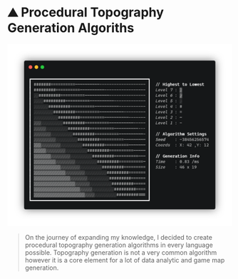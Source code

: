 # ⛰️ Procedural Topography Generation Algoriths

[![Ascii Output](https://github.com/NotReeceHarris/NotReeceHarris/blob/main/cdn/TopoTerminal.png?raw=true)](https://carbon.now.sh/?bg=rgba%28171%2C184%2C195%2C0%29&t=seti&wt=none&l=text&width=780&ds=true&dsyoff=0px&dsblur=27px&wc=true&wa=false&pv=56px&ph=56px&ln=false&fl=1&fm=Cascadia+Code&fs=14px&lh=133%25&si=false&es=2x&wm=false&code=%25E2%2594%258F%25E2%2594%2581%25E2%2594%2581%25E2%2594%2581%25E2%2594%2581%25E2%2594%2581%25E2%2594%2581%25E2%2594%2581%25E2%2594%2581%25E2%2594%2581%25E2%2594%2581%25E2%2594%2581%25E2%2594%2581%25E2%2594%2581%25E2%2594%2581%25E2%2594%2581%25E2%2594%2581%25E2%2594%2581%25E2%2594%2581%25E2%2594%2581%25E2%2594%2581%25E2%2594%2581%25E2%2594%2581%25E2%2594%2581%25E2%2594%2581%25E2%2594%2581%25E2%2594%2581%25E2%2594%2581%25E2%2594%2581%25E2%2594%2581%25E2%2594%2581%25E2%2594%2581%25E2%2594%2581%25E2%2594%2581%25E2%2594%2581%25E2%2594%2581%25E2%2594%2581%25E2%2594%2581%25E2%2594%2581%25E2%2594%2581%25E2%2594%2581%25E2%2594%2581%25E2%2594%2581%25E2%2594%2581%25E2%2594%2581%25E2%2594%2581%25E2%2594%2581%25E2%2594%2581%25E2%2594%2581%25E2%2594%2593%250A%25E2%2594%2583%2520%2523%2523%2523%2523%2523%2523%2523%253D%253D%253D%253D%253D%253D%253D%253D%253D%253D%7E%7E%7E%7E%7E%7E%7E%7E%7E%7E-------------------%2520%25E2%2594%2583%2520%2520%252F%252F%2520Highest%2520to%2520Lowest%250A%25E2%2594%2583%2520%2523%2523%2523%2523%2523%2523%2523%2523%2523%253D%253D%253D%253D%253D%253D%253D%253D%253D%253D%7E%7E%7E%7E%7E%7E%7E%7E%7E%7E-----------------%2520%25E2%2594%2583%2520%2520Level%25207%2520%253A%2520%25E2%2596%2593%250A%25E2%2594%2583%2520%25E2%2596%2591%25E2%2596%2591%2523%2523%2523%2523%2523%2523%2523%2523%2523%253D%253D%253D%253D%253D%253D%253D%253D%253D%253D%7E%7E%7E%7E%7E%7E%7E%7E%7E%7E---------------%2520%25E2%2594%2583%2520%2520Level%25206%2520%253A%2520%25E2%2596%2592%250A%25E2%2594%2583%2520%25E2%2596%2591%25E2%2596%2591%25E2%2596%2591%25E2%2596%2591%2523%2523%2523%2523%2523%2523%2523%2523%2523%253D%253D%253D%253D%253D%253D%253D%253D%253D%253D%7E%7E%7E%7E%7E%7E%7E%7E%7E%7E-------------%2520%25E2%2594%2583%2520%2520Level%25205%2520%253A%2520%25E2%2596%2591%250A%25E2%2594%2583%2520%25E2%2596%2591%25E2%2596%2591%25E2%2596%2591%25E2%2596%2591%25E2%2596%2591%25E2%2596%2591%2523%2523%2523%2523%2523%2523%2523%2523%2523%253D%253D%253D%253D%253D%253D%253D%253D%253D%253D%7E%7E%7E%7E%7E%7E%7E%7E%7E%7E-----------%2520%25E2%2594%2583%2520%2520Level%25204%2520%253A%2520%2523%250A%25E2%2594%2583%2520%25E2%2596%2591%25E2%2596%2591%25E2%2596%2591%25E2%2596%2591%25E2%2596%2591%25E2%2596%2591%25E2%2596%2591%25E2%2596%2591%2523%2523%2523%2523%2523%2523%2523%2523%2523%253D%253D%253D%253D%253D%253D%253D%253D%253D%253D%7E%7E%7E%7E%7E%7E%7E%7E%7E%7E---------%2520%25E2%2594%2583%2520%2520Level%25203%2520%253A%2520%253D%250A%25E2%2594%2583%2520%25E2%2596%2591%25E2%2596%2591%25E2%2596%2591%25E2%2596%2591%25E2%2596%2591%25E2%2596%2591%25E2%2596%2591%25E2%2596%2591%25E2%2596%2591%25E2%2596%2591%2523%2523%2523%2523%2523%2523%2523%2523%2523%253D%253D%253D%253D%253D%253D%253D%253D%253D%253D%7E%7E%7E%7E%7E%7E%7E%7E%7E%7E-------%2520%25E2%2594%2583%2520%2520Level%25202%2520%253A%2520%7E%250A%25E2%2594%2583%2520%25E2%2596%2592%25E2%2596%2592%25E2%2596%2592%25E2%2596%2591%25E2%2596%2591%25E2%2596%2591%25E2%2596%2591%25E2%2596%2591%25E2%2596%2591%25E2%2596%2591%25E2%2596%2591%25E2%2596%2591%2523%2523%2523%2523%2523%2523%2523%2523%2523%253D%253D%253D%253D%253D%253D%253D%253D%253D%253D%7E%7E%7E%7E%7E%7E%7E%7E%7E%7E-----%2520%25E2%2594%2583%2520%2520Level%25201%2520%253A%2520-%250A%25E2%2594%2583%2520%25E2%2596%2592%25E2%2596%2592%25E2%2596%2592%25E2%2596%2592%25E2%2596%2592%25E2%2596%2591%25E2%2596%2591%25E2%2596%2591%25E2%2596%2591%25E2%2596%2591%25E2%2596%2591%25E2%2596%2591%25E2%2596%2591%25E2%2596%2591%2523%2523%2523%2523%2523%2523%2523%2523%2523%253D%253D%253D%253D%253D%253D%253D%253D%253D%253D%7E%7E%7E%7E%7E%7E%7E%7E%7E%7E---%2520%25E2%2594%2583%250A%25E2%2594%2583%2520%25E2%2596%2593%25E2%2596%2592%25E2%2596%2592%25E2%2596%2592%25E2%2596%2592%25E2%2596%2592%25E2%2596%2592%25E2%2596%2591%25E2%2596%2591%25E2%2596%2591%25E2%2596%2591%25E2%2596%2591%25E2%2596%2591%25E2%2596%2591%25E2%2596%2591%25E2%2596%2591%2523%2523%2523%2523%2523%2523%2523%2523%2523%253D%253D%253D%253D%253D%253D%253D%253D%253D%253D%7E%7E%7E%7E%7E%7E%7E%7E%7E%7E-%2520%25E2%2594%2583%2520%2520%252F%252F%2520Algorithm%2520Settings%250A%25E2%2594%2583%2520%25E2%2596%2593%25E2%2596%2593%25E2%2596%2592%25E2%2596%2592%25E2%2596%2592%25E2%2596%2592%25E2%2596%2592%25E2%2596%2592%25E2%2596%2592%25E2%2596%2591%25E2%2596%2591%25E2%2596%2591%25E2%2596%2591%25E2%2596%2591%25E2%2596%2591%25E2%2596%2591%25E2%2596%2591%25E2%2596%2591%2523%2523%2523%2523%2523%2523%2523%2523%2523%253D%253D%253D%253D%253D%253D%253D%253D%253D%253D%7E%7E%7E%7E%7E%7E%7E%7E%7E%2520%25E2%2594%2583%2520%2520Seed%2520%2520%2520%2520%253A%2520-38456256574%2520%250A%25E2%2594%2583%2520%25E2%2596%2593%25E2%2596%2593%25E2%2596%2593%25E2%2596%2592%25E2%2596%2592%25E2%2596%2592%25E2%2596%2592%25E2%2596%2592%25E2%2596%2592%25E2%2596%2592%25E2%2596%2592%25E2%2596%2591%25E2%2596%2591%25E2%2596%2591%25E2%2596%2591%25E2%2596%2591%25E2%2596%2591%25E2%2596%2591%25E2%2596%2591%25E2%2596%2591%2523%2523%2523%2523%2523%2523%2523%2523%2523%253D%253D%253D%253D%253D%253D%253D%253D%253D%253D%7E%7E%7E%7E%7E%7E%7E%2520%25E2%2594%2583%2520%2520Coords%2520%2520%253A%2520X%253A%252042%2520%252CY%253A%252012%250A%25E2%2594%2583%2520%25E2%2596%2593%25E2%2596%2593%25E2%2596%2593%25E2%2596%2593%25E2%2596%2593%25E2%2596%2592%25E2%2596%2592%25E2%2596%2592%25E2%2596%2592%25E2%2596%2592%25E2%2596%2592%25E2%2596%2592%25E2%2596%2592%25E2%2596%2591%25E2%2596%2591%25E2%2596%2591%25E2%2596%2591%25E2%2596%2591%25E2%2596%2591%25E2%2596%2591%25E2%2596%2591%25E2%2596%2591%2523%2523%2523%2523%2523%2523%2523%2523%2523%253D%253D%253D%253D%253D%253D%253D%253D%253D%253D%7E%7E%7E%7E%7E%2520%25E2%2594%2583%250A%25E2%2594%2583%2520%25E2%2596%2593%25E2%2596%2593%25E2%2596%2593%25E2%2596%2593%25E2%2596%2593%25E2%2596%2593%25E2%2596%2593%25E2%2596%2592%25E2%2596%2592%25E2%2596%2592%25E2%2596%2592%25E2%2596%2592%25E2%2596%2592%25E2%2596%2592%25E2%2596%2592%25E2%2596%2591%25E2%2596%2591%25E2%2596%2591%25E2%2596%2591%25E2%2596%2591%25E2%2596%2591%25E2%2596%2591%25E2%2596%2591%25E2%2596%2591%2523%2523%2523%2523%2523%2523%2523%2523%2523%253D%253D%253D%253D%253D%253D%253D%253D%253D%253D%7E%7E%7E%2520%25E2%2594%2583%2520%2520%252F%252F%2520Generation%2520Info%250A%25E2%2594%2583%2520%25E2%2596%2593%25E2%2596%2593%25E2%2596%2593%25E2%2596%2593%25E2%2596%2593%25E2%2596%2593%25E2%2596%2593%25E2%2596%2593%25E2%2596%2593%25E2%2596%2592%25E2%2596%2592%25E2%2596%2592%25E2%2596%2592%25E2%2596%2592%25E2%2596%2592%25E2%2596%2592%25E2%2596%2592%25E2%2596%2591%25E2%2596%2591%25E2%2596%2591%25E2%2596%2591%25E2%2596%2591%25E2%2596%2591%25E2%2596%2591%25E2%2596%2591%25E2%2596%2591%2523%2523%2523%2523%2523%2523%2523%2523%2523%253D%253D%253D%253D%253D%253D%253D%253D%253D%253D%7E%2520%25E2%2594%2583%2520%2520Time%2520%2520%2520%2520%253A%25200.83%2520%252Fms%250A%25E2%2594%2583%2520%25E2%2596%2593%25E2%2596%2593%25E2%2596%2593%25E2%2596%2593%25E2%2596%2593%25E2%2596%2593%25E2%2596%2593%25E2%2596%2593%25E2%2596%2593%25E2%2596%2593%25E2%2596%2593%25E2%2596%2592%25E2%2596%2592%25E2%2596%2592%25E2%2596%2592%25E2%2596%2592%25E2%2596%2592%25E2%2596%2592%25E2%2596%2592%25E2%2596%2591%25E2%2596%2591%25E2%2596%2591%25E2%2596%2591%25E2%2596%2591%25E2%2596%2591%25E2%2596%2591%25E2%2596%2591%25E2%2596%2591%2523%2523%2523%2523%2523%2523%2523%2523%2523%253D%253D%253D%253D%253D%253D%253D%253D%253D%2520%25E2%2594%2583%2520%2520Size%2520%2520%2520%2520%253A%252046%2520x%252019%250A%25E2%2594%2583%2520%25E2%2596%2593%25E2%2596%2593%25E2%2596%2593%25E2%2596%2593%25E2%2596%2593%25E2%2596%2593%25E2%2596%2593%25E2%2596%2593%25E2%2596%2593%25E2%2596%2593%25E2%2596%2593%25E2%2596%2593%25E2%2596%2593%25E2%2596%2592%25E2%2596%2592%25E2%2596%2592%25E2%2596%2592%25E2%2596%2592%25E2%2596%2592%25E2%2596%2592%25E2%2596%2592%25E2%2596%2591%25E2%2596%2591%25E2%2596%2591%25E2%2596%2591%25E2%2596%2591%25E2%2596%2591%25E2%2596%2591%25E2%2596%2591%25E2%2596%2591%2523%2523%2523%2523%2523%2523%2523%2523%2523%253D%253D%253D%253D%253D%253D%253D%2520%25E2%2594%2583%250A%25E2%2594%2583%2520%25E2%2596%2593%25E2%2596%2593%25E2%2596%2593%25E2%2596%2593%25E2%2596%2593%25E2%2596%2593%25E2%2596%2593%25E2%2596%2593%25E2%2596%2593%25E2%2596%2593%25E2%2596%2593%25E2%2596%2593%25E2%2596%2593%25E2%2596%2593%25E2%2596%2593%25E2%2596%2592%25E2%2596%2592%25E2%2596%2592%25E2%2596%2592%25E2%2596%2592%25E2%2596%2592%25E2%2596%2592%25E2%2596%2591%25E2%2596%2591%25E2%2596%2591%25E2%2596%2591%25E2%2596%2591%25E2%2596%2591%25E2%2596%2591%25E2%2596%2591%25E2%2596%2591%2523%2523%2523%2523%2523%2523%2523%2523%2523%253D%253D%253D%253D%253D%253D%2520%25E2%2594%2583%250A%25E2%2594%2583%2520%25E2%2596%2593%25E2%2596%2593%25E2%2596%2593%25E2%2596%2593%25E2%2596%2593%25E2%2596%2593%25E2%2596%2593%25E2%2596%2593%25E2%2596%2593%25E2%2596%2593%25E2%2596%2593%25E2%2596%2593%25E2%2596%2593%25E2%2596%2593%25E2%2596%2593%25E2%2596%2593%25E2%2596%2593%25E2%2596%2592%25E2%2596%2592%25E2%2596%2592%25E2%2596%2592%25E2%2596%2592%25E2%2596%2592%25E2%2596%2591%25E2%2596%2591%25E2%2596%2591%25E2%2596%2591%25E2%2596%2591%25E2%2596%2591%25E2%2596%2591%25E2%2596%2591%25E2%2596%2591%2523%2523%2523%2523%2523%2523%2523%2523%2523%253D%253D%253D%253D%253D%2520%25E2%2594%2583%250A%25E2%2594%2583%2520%25E2%2596%2593%25E2%2596%2593%25E2%2596%2593%25E2%2596%2593%25E2%2596%2593%25E2%2596%2593%25E2%2596%2593%25E2%2596%2593%25E2%2596%2593%25E2%2596%2593%25E2%2596%2593%25E2%2596%2593%25E2%2596%2593%25E2%2596%2593%25E2%2596%2593%25E2%2596%2593%25E2%2596%2593%25E2%2596%2593%25E2%2596%2593%25E2%2596%2592%25E2%2596%2592%25E2%2596%2592%25E2%2596%2592%25E2%2596%2592%25E2%2596%2591%25E2%2596%2591%25E2%2596%2591%25E2%2596%2591%25E2%2596%2591%25E2%2596%2591%25E2%2596%2591%25E2%2596%2591%25E2%2596%2591%2523%2523%2523%2523%2523%2523%2523%2523%2523%253D%253D%253D%253D%2520%25E2%2594%2583%250A%25E2%2594%2583%2520%25E2%2596%2593%25E2%2596%2593%25E2%2596%2593%25E2%2596%2593%25E2%2596%2593%25E2%2596%2593%25E2%2596%2593%25E2%2596%2593%25E2%2596%2593%25E2%2596%2593%25E2%2596%2593%25E2%2596%2593%25E2%2596%2593%25E2%2596%2593%25E2%2596%2593%25E2%2596%2593%25E2%2596%2593%25E2%2596%2593%25E2%2596%2593%25E2%2596%2593%25E2%2596%2593%25E2%2596%2592%25E2%2596%2592%25E2%2596%2592%25E2%2596%2592%25E2%2596%2591%25E2%2596%2591%25E2%2596%2591%25E2%2596%2591%25E2%2596%2591%25E2%2596%2591%25E2%2596%2591%25E2%2596%2591%25E2%2596%2591%2523%2523%2523%2523%2523%2523%2523%2523%2523%253D%253D%253D%2520%25E2%2594%2583%250A%25E2%2594%2597%25E2%2594%2581%25E2%2594%2581%25E2%2594%2581%25E2%2594%2581%25E2%2594%2581%25E2%2594%2581%25E2%2594%2581%25E2%2594%2581%25E2%2594%2581%25E2%2594%2581%25E2%2594%2581%25E2%2594%2581%25E2%2594%2581%25E2%2594%2581%25E2%2594%2581%25E2%2594%2581%25E2%2594%2581%25E2%2594%2581%25E2%2594%2581%25E2%2594%2581%25E2%2594%2581%25E2%2594%2581%25E2%2594%2581%25E2%2594%2581%25E2%2594%2581%25E2%2594%2581%25E2%2594%2581%25E2%2594%2581%25E2%2594%2581%25E2%2594%2581%25E2%2594%2581%25E2%2594%2581%25E2%2594%2581%25E2%2594%2581%25E2%2594%2581%25E2%2594%2581%25E2%2594%2581%25E2%2594%2581%25E2%2594%2581%25E2%2594%2581%25E2%2594%2581%25E2%2594%2581%25E2%2594%2581%25E2%2594%2581%25E2%2594%2581%25E2%2594%2581%25E2%2594%2581%25E2%2594%2581%25E2%2594%259B)
<!--
```
┏━━━━━━━━━━━━━━━━━━━━━━━━━━━━━━━━━━━━━━━━━━━━━━━━┓
┃ #######==========~~~~~~~~~~------------------- ┃  // Highest to Lowest
┃ #########==========~~~~~~~~~~----------------- ┃  Level 7 : ▓
┃ ░░#########==========~~~~~~~~~~--------------- ┃  Level 6 : ▒
┃ ░░░░#########==========~~~~~~~~~~------------- ┃  Level 5 : ░
┃ ░░░░░░#########==========~~~~~~~~~~----------- ┃  Level 4 : #
┃ ░░░░░░░░#########==========~~~~~~~~~~--------- ┃  Level 3 : =
┃ ░░░░░░░░░░#########==========~~~~~~~~~~------- ┃  Level 2 : ~
┃ ▒▒▒░░░░░░░░░#########==========~~~~~~~~~~----- ┃  Level 1 : -
┃ ▒▒▒▒▒░░░░░░░░░#########==========~~~~~~~~~~--- ┃
┃ ▒▒▒▒▒▒▒░░░░░░░░░#########==========~~~~~~~~~~- ┃  // Algorithm Settings
┃ ▒▒▒▒▒▒▒▒▒░░░░░░░░░#########==========~~~~~~~~~ ┃  Seed    : -38456256574
┃ ▓▓▓▒▒▒▒▒▒▒▒░░░░░░░░░#########==========~~~~~~~ ┃  Coords  : X: 42 ,Y: 12
┃ ▓▓▓▓▓▒▒▒▒▒▒▒▒░░░░░░░░░#########==========~~~~~ ┃
┃ ▓▓▓▓▓▓▓▒▒▒▒▒▒▒▒░░░░░░░░░#########==========~~~ ┃  // Generation Info
┃ ▓▓▓▓▓▓▓▓▓▒▒▒▒▒▒▒▒░░░░░░░░░#########==========~ ┃  Time    : 0.83 /ms
┃ ▓▓▓▓▓▓▓▓▓▓▓▒▒▒▒▒▒▒▒░░░░░░░░░#########========= ┃  Size    : 46 x 19
┃ ▓▓▓▓▓▓▓▓▓▓▓▓▓▒▒▒▒▒▒▒▒░░░░░░░░░#########======= ┃
┃ ▓▓▓▓▓▓▓▓▓▓▓▓▓▓▓▒▒▒▒▒▒▒░░░░░░░░░#########====== ┃
┃ ▓▓▓▓▓▓▓▓▓▓▓▓▓▓▓▓▓▒▒▒▒▒▒░░░░░░░░░#########===== ┃
┃ ▓▓▓▓▓▓▓▓▓▓▓▓▓▓▓▓▓▓▓▒▒▒▒▒░░░░░░░░░#########==== ┃
┃ ▓▓▓▓▓▓▓▓▓▓▓▓▓▓▓▓▓▓▓▓▓▒▒▒▒░░░░░░░░░#########=== ┃
┗━━━━━━━━━━━━━━━━━━━━━━━━━━━━━━━━━━━━━━━━━━━━━━━━┛
```
-->
> On the journey of expanding my knowledge, I decided to create procedural topography generation algorithms in every language possible. Topography generation is not a very common algorithm however it is a core element for a lot of data analytic and game map generation.
